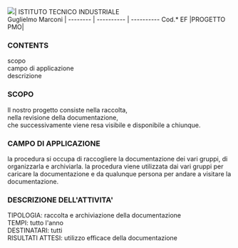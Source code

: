 ![](https://github.com/marconivr/docs/blob/master/docs/PMO/logo.png)| ISTITUTO TECNICO INDUSTRIALE <br>Guglielmo Marconi
 |
-------- | ---------- | ----------
Cod.* EF |PROGETTO PMO|

### CONTENTS
 scopo <br>
 campo di applicazione <br>
 descrizione <br>


### SCOPO 
Il nostro progetto consiste nella raccolta, <br> nella revisione della documentazione, <br>che successivamente viene resa visibile e disponibile a chiunque.


### CAMPO DI APPLICAZIONE
la procedura si occupa di raccogliere la documentazione dei vari gruppi, di organizzarla e archiviarla. la procedura viene utilizzata dai vari gruppi per caricare la documentazione e da qualunque persona per andare a visitare la documentazione.

### DESCRIZIONE DELL'ATTIVITA'
TIPOLOGIA: raccolta e archiviazione della documentazione <br>
TEMPI: tutto l'anno<br>
DESTINATARI: tutti<br>
RISULTATI ATTESI: utilizzo efficace della documentazione<br>
